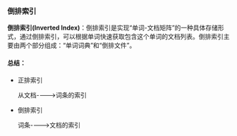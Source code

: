 ### 倒排索引

**倒排索引(Inverted Index)**：倒排索引是实现“单词-文档矩阵”的一种具体存储形式，通过倒排索引，可以根据单词快速获取包含这个单词的文档列表。倒排索引主要由两个部分组成：“单词词典”和“倒排文件”。

#### 总结：

- 正排索引

  从文档---->词条的索引

- 倒排索引

  词条---->文档的索引